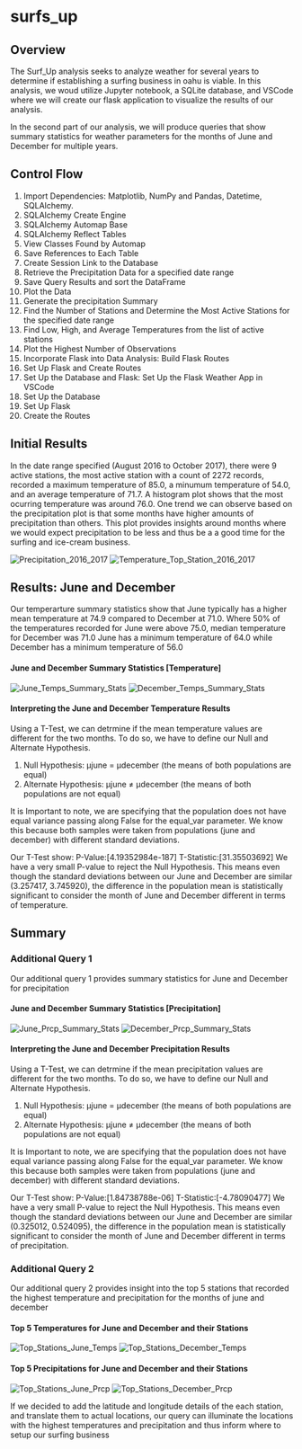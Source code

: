 # surfs_up
## Overview
The Surf_Up analysis seeks to analyze weather for several years to determine if establishing a surfing business in oahu is viable. In this analysis, we woud utilize Jupyter notebook, a SQLite database, and VSCode where we will create our flask application to visualize the results of our analysis.

In the second part of our analysis, we will produce queries that show summary statistics for weather parameters for the months of June and December for multiple years.

## Control Flow
1. Import Dependencies: Matplotlib, NumPy and Pandas, Datetime, SQLAlchemy.
2. SQLAlchemy Create Engine
3. SQLAlchemy Automap Base
4. SQLAlchemy Reflect Tables
5. View Classes Found by Automap
6. Save References to Each Table
7. Create Session Link to the Database
8. Retrieve the Precipitation Data for a specified date range
9. Save Query Results and sort the DataFrame
10. Plot the Data
11. Generate the precipitation Summary
12. Find the Number of Stations and Determine the Most Active Stations for the specified date range
13. Find Low, High, and Average Temperatures from the list of active stations
14. Plot the Highest Number of Observations
15. Incorporate Flask into Data Analysis: Build Flask Routes
16. Set Up Flask and Create Routes
17. Set Up the Database and Flask: Set Up the Flask Weather App in VSCode
18. Set Up the Database
19. Set Up Flask
20. Create the Routes

## Initial Results
In the date range specified (August 2016 to October 2017), there were 9 active stations, the most active station with a count of 2272 records, recorded a maximum temperature of 85.0, a minumum temperature of 54.0, and an average temperature of 71.7. A histogram plot shows that the most ocurring temperature was around 76.0.
One trend we can observe based on the precipitation plot is that some months have higher amounts of precipitation than others. This plot provides insights around months where we would expect precipitation to be less and thus be a a good time for the surfing and ice-cream business.



![Precipitation_2016_2017](https://user-images.githubusercontent.com/67847583/122619578-5fec0400-d056-11eb-9f26-55effee23cfd.png)
![Temperature_Top_Station_2016_2017](https://user-images.githubusercontent.com/67847583/122619380-f2d86e80-d055-11eb-9b48-7bedb6fd199d.png)


## Results: June and December
Our temperarture summary statistics show that June typically has a higher mean temperature at 74.9 compared to December at 71.0.
Where 50% of the temperatures recorded for June were above 75.0, median temperature for December was 71.0
June has a minimum temperature of 64.0 while December has a minimum temperature of 56.0


#### June and December Summary Statistics [Temperature]
![June_Temps_Summary_Stats](https://user-images.githubusercontent.com/67847583/122620365-624f5d80-d058-11eb-94e6-e2ec1cf1c368.png)
![December_Temps_Summary_Stats](https://user-images.githubusercontent.com/67847583/122620371-667b7b00-d058-11eb-910c-71bc7509b12e.png)

#### Interpreting the June and December Temperature Results
Using a T-Test, we can detrmine if the mean temperature values are different for the two months. To do so, we have to define our Null and Alternate Hypothesis.
1. Null Hypothesis: µjune = µdecember (the means of both populations are equal)
2. Alternate Hypothesis: µjune ≠ µdecember (the means of both populations are not equal)

It is Important to note, we are specifying that the population does not have equal variance passing along False for the equal_var parameter. We know this because both samples were taken from populations (june and december) with different standard deviations.

Our T-Test show: P-Value:[4.19352984e-187] T-Statistic:[31.35503692]
We have a very small P-value to reject the Null Hypothesis. This means even though the standard deviations between our June and December are similar (3.257417, 3.745920), the difference in the population mean is statistically significant to consider the month of June and December different in terms of temperature.

## Summary
### Additional Query 1
Our additional query 1 provides summary statistics for June and December for precipitation

#### June and December Summary Statistics [Precipitation]
![June_Prcp_Summary_Stats](https://user-images.githubusercontent.com/67847583/122621349-df7bd200-d05a-11eb-8e1b-02d03bc99611.png)
![December_Prcp_Summary_Stats](https://user-images.githubusercontent.com/67847583/122621354-e4408600-d05a-11eb-8dd7-d52fb580a815.png)

#### Interpreting the June and December Precipitation Results
Using a T-Test, we can detrmine if the mean precipitation values are different for the two months. To do so, we have to define our Null and Alternate Hypothesis.
1. Null Hypothesis: µjune = µdecember (the means of both populations are equal)
2. Alternate Hypothesis: µjune ≠ µdecember (the means of both populations are not equal)

It is Important to note, we are specifying that the population does not have equal variance passing along False for the equal_var parameter. We know this because both samples were taken from populations (june and december) with different standard deviations.

Our T-Test show: P-Value:[1.84738788e-06] T-Statistic:[-4.78090477]
We have a very small P-value to reject the Null Hypothesis. This means even though the standard deviations between our June and December are similar (0.325012, 0.524095), the difference in the population mean is statistically significant to consider the month of June and December different in terms of precipitation.


### Additional Query 2
Our additional query 2 provides insight into the top 5 stations that recorded the highest temperature and precipitation for the months of june and december

#### Top 5 Temperatures for June and December and their Stations
![Top_Stations_June_Temps](https://user-images.githubusercontent.com/67847583/122621987-dc81e100-d05c-11eb-82be-89d1963f4ce8.png)
![Top_Stations_December_Temps](https://user-images.githubusercontent.com/67847583/122621991-e0156800-d05c-11eb-898b-6cbe33c8fd0f.png)

#### Top 5 Precipitations for June and December and their Stations
![Top_Stations_June_Prcp](https://user-images.githubusercontent.com/67847583/122622020-f7545580-d05c-11eb-900a-b0f9020db44f.png)
![Top_Stations_December_Prcp](https://user-images.githubusercontent.com/67847583/122622024-fa4f4600-d05c-11eb-9ba6-bb320b479a74.png)

If we decided to add the latitude and longitude details of the each station, and translate them to actual locations, our query can illuminate the locations with the highest temperatures and precipitation and thus inform where to setup our surfing business


